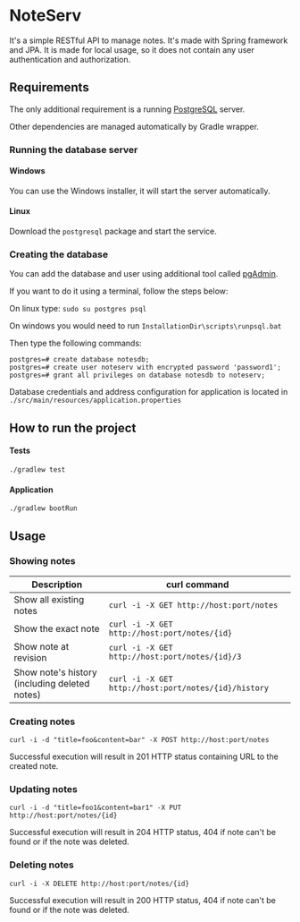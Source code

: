 # NoteServ
It's a simple RESTful API to manage notes. It's made with Spring framework and JPA. It is made for local usage, so it does not contain any user authentication and authorization. 

## Requirements
The only additional requirement is a running [PostgreSQL](https://www.postgresql.org/) server.

Other dependencies are managed automatically by Gradle wrapper.

### Running the database server

#### Windows
You can use the Windows installer, it will start the server automatically.

#### Linux
Download the `postgresql` package and start the service.

### Creating the database

You can add the database and user using additional tool called [pgAdmin](https://www.pgadmin.org/).

If you want to do it using a terminal, follow the steps below:

On linux type: `sudo su postgres psql`

On windows you would need to run `InstallationDir\scripts\runpsql.bat`

Then type the following commands:
```$bash
postgres=# create database notesdb;
postgres=# create user noteserv with encrypted password 'password1';
postgres=# grant all privileges on database notesdb to noteserv;
```

Database credentials and address configuration for application is located in `./src/main/resources/application.properties`

## How to run the project

#### Tests
`./gradlew test`

#### Application
`./gradlew bootRun`

## Usage

### Showing notes
|Description|curl command|
|---|---|
|Show all existing notes|`curl -i -X GET http://host:port/notes`|
|Show the exact note|`curl -i -X GET http://host:port/notes/{id}`|
|Show note at revision|`curl -i -X GET http://host:port/notes/{id}/3`|
|Show note's history (including deleted notes)|`curl -i -X GET http://host:port/notes/{id}/history`|

### Creating notes
`curl -i -d "title=foo&content=bar" -X POST http://host:port/notes`

Successful execution will result in 201 HTTP status containing URL to the created note.

### Updating notes
`curl -i -d "title=foo1&content=bar1" -X PUT http://host:port/notes/{id}`

Successful execution will result in 204 HTTP status, 404 if note can't be found or if the note was deleted.

### Deleting notes
`curl -i -X DELETE http://host:port/notes/{id}`

Successful execution will result in 200 HTTP status, 404 if note can't be found or if the note was deleted.